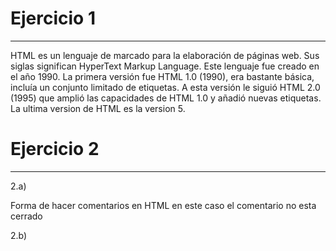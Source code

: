 # Ejercicio 1
---

HTML es un lenguaje de marcado para la elaboración de páginas web. Sus siglas significan HyperText Markup Language.
Este lenguaje fue creado en el año 1990.
La primera versión fue HTML 1.0 (1990), era bastante básica, incluía un conjunto limitado de etiquetas. A esta versión le siguió HTML 2.0 (1995) que amplió las capacidades de HTML 1.0 y añadió nuevas etiquetas.
La ultima version de HTML es la version 5.


# Ejercicio 2
---

2.a)

Forma de hacer comentarios en HTML en este caso el comentario no esta cerrado

2.b)


